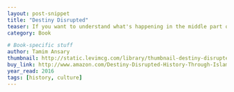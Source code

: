 ```yaml
---
layout: post-snippet
title: "Destiny Disrupted"
teaser: If you want to understand what's happening in the middle part of the world today, this book is a must read.
category: Book

# Book-specific stuff
author: Tamim Ansary
thumbnail: http://static.levimcg.com/library/thumbnail-destiny-disrupted.jpg
buy_link: http://www.amazon.com/Destiny-Disrupted-History-Through-Islamic/dp/1586488139
year_read: 2016
tags: [history, culture]
---
```

